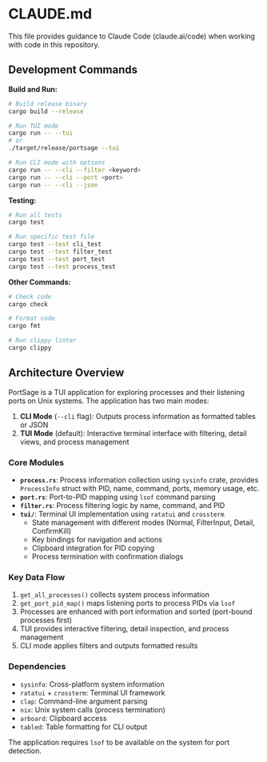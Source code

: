 # CLAUDE.md

This file provides guidance to Claude Code (claude.ai/code) when working with code in this repository.

## Development Commands

**Build and Run:**
```bash
# Build release binary
cargo build --release

# Run TUI mode
cargo run -- --tui
# or
./target/release/portsage --tui

# Run CLI mode with options
cargo run -- --cli --filter <keyword>
cargo run -- --cli --port <port>
cargo run -- --cli --json
```

**Testing:**
```bash
# Run all tests
cargo test

# Run specific test file
cargo test --test cli_test
cargo test --test filter_test
cargo test --test port_test  
cargo test --test process_test
```

**Other Commands:**
```bash
# Check code
cargo check

# Format code
cargo fmt

# Run clippy linter
cargo clippy
```

## Architecture Overview

PortSage is a TUI application for exploring processes and their listening ports on Unix systems. The application has two main modes:

1. **CLI Mode** (`--cli` flag): Outputs process information as formatted tables or JSON
2. **TUI Mode** (default): Interactive terminal interface with filtering, detail views, and process management

### Core Modules

- **`process.rs`**: Process information collection using `sysinfo` crate, provides `ProcessInfo` struct with PID, name, command, ports, memory usage, etc.
- **`port.rs`**: Port-to-PID mapping using `lsof` command parsing 
- **`filter.rs`**: Process filtering logic by name, command, and PID
- **`tui/`**: Terminal UI implementation using `ratatui` and `crossterm`
  - State management with different modes (Normal, FilterInput, Detail, ConfirmKill)
  - Key bindings for navigation and actions
  - Clipboard integration for PID copying
  - Process termination with confirmation dialogs

### Key Data Flow

1. `get_all_processes()` collects system process information
2. `get_port_pid_map()` maps listening ports to process PIDs via `lsof`
3. Processes are enhanced with port information and sorted (port-bound processes first)
4. TUI provides interactive filtering, detail inspection, and process management
5. CLI mode applies filters and outputs formatted results

### Dependencies

- `sysinfo`: Cross-platform system information
- `ratatui` + `crossterm`: Terminal UI framework
- `clap`: Command-line argument parsing
- `nix`: Unix system calls (process termination)
- `arboard`: Clipboard access
- `tabled`: Table formatting for CLI output

The application requires `lsof` to be available on the system for port detection.